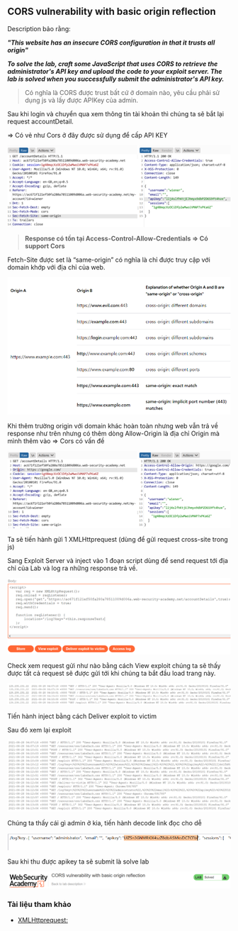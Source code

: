 ## CORS vulnerability with basic origin reflection

Description bảo rằng:

***"This website has an insecure CORS configuration in that it trusts all origin"***

***To solve the lab, craft some JavaScript that uses CORS to retrieve the administrator's API key and upload the code to your exploit server. The lab is solved when you successfully submit the administrator's API key.***

> Có nghĩa là CORS được trust bất cứ ở domain nào, yêu cầu phải sử dụng js và lấy được APIKey của admin.

Sau khi login và chuyển qua xem thông tin tài khoản thì chúng ta sẽ bắt lại request accountDetail.

=> Có vẻ như Cors ở đây được sử dụng để cấp API KEY

![](/imgs/CORS/1.png?raw=true)

> **Response có tồn tại Access-Control-Allow-Credentials => Có support Cors**

Fetch-Site được set là “same-origin” có nghĩa là chỉ được truy cập với domain khớp với địa chỉ của web.

![](/imgs/CORS/2.png?raw=true)

Khi thêm trường origin với domain khác hoàn toàn nhưng web vẫn trả về response như trên nhưng có thêm dòng Allow-Origin là địa chỉ Origin mà mình thêm vào => Cors có vấn đề

![](/imgs/CORS/3.png?raw=true)

Ta sẽ tiến hành gửi 1 XMLHttprequest (dùng để gửi request cross-site trong js)

Sang Exploit Server và inject vào 1 đoạn script dùng để send request tới địa chỉ của Lab và log ra những response trả về.

![](/imgs/CORS/4.png?raw=true)

Check xem request gửi như nào bằng cách View exploit chúng ta sẽ thấy được tất cả request sẽ được gửi tới khi chúng ta bắt đầu load trang này.

![](/imgs/CORS/5.png?raw=true)

Tiến hành inject bằng cách Deliver exploit to victim

Sau đó xem lại exploit

![](/imgs/CORS/6.png?raw=true)

Chúng ta thấy cái gì admin ở kia, tiến hành decode link đọc cho dễ

![](/imgs/CORS/7.png?raw=true)

Sau khi thu được apikey ta sẽ submit là solve lab

![](/imgs/CORS/8.png?raw=true)

### Tài liệu tham khảo
- [XMLHttprequest: ](https://developer.mozilla.org/en-US/docs/Web/HTTP/CORS)






